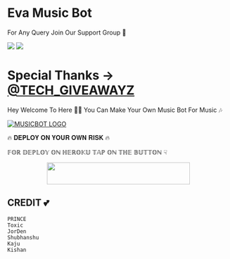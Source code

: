 # Eva Music Bot

For Any Query Join Our Support Group 👥

<a href="https://t.me/tech_giveawayz"><img src="https://img.shields.io/badge/Join-Telegram%20Channel-red.svg?logo=Telegram"></a>
<a href="https://t.me/tech_giveawayz"><img src="https://img.shields.io/badge/Join-Telegram%20Group-blue.svg?logo=telegram"></a>

# Special Thanks -> [@TECH_GIVEAWAYZ](https://t.me/HMKO_JANTE) 

Hey Welcome To Here 💫💫 You Can Make Your Own Music Bot For Music 🎶


[![MUSICBOT LOGO](https://te.legra.ph/file/feed86cf98fe073dcc09e.jpg)](https://t.me/tech_giveawayz )

🔥 𝐃𝐄𝐏𝐋𝐎𝐘 𝐎𝐍 𝐘𝐎𝐔𝐑 𝐎𝐖𝐍 𝐑𝐈𝐒𝐊 🔥

𝔽𝕆ℝ 𝔻𝔼ℙ𝕃𝕆𝕐 𝕆ℕ ℍ𝔼ℝ𝕆𝕂𝕌 𝕋𝔸ℙ 𝕆ℕ 𝕋ℍ𝔼 𝔹𝕌𝕋𝕋𝕆ℕ ☟︎︎︎


<p align="center"><a href="https://heroku.com/deploy?template=https://github.com/sakshi444a/MentosMusic">
  <img src="https://img.shields.io/badge/Deploy%20To%20Heroku-aqua?style=flat&logo=heroku" width="325" height="50.100" /></a></p>

## CREDIT 💕
```
PRINCE
Toxic 
JorDen
Shubhanshu
Kaju
Kishan
```

